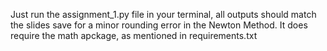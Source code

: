Just run the assignment_1.py file in your terminal, all outputs should match the slides save for a minor rounding error in the Newton Method. It does require the math apckage, as mentioned in requirements.txt


